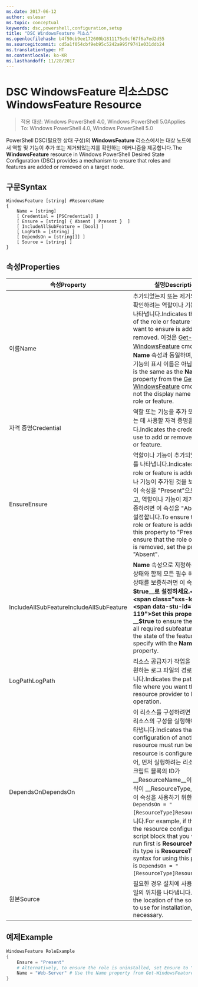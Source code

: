 ```yaml
---
ms.date: 2017-06-12
author: eslesar
ms.topic: conceptual
keywords: dsc,powershell,configuration,setup
title: "DSC WindowsFeature 리소스"
ms.openlocfilehash: b4f50cb9ee172600b1811175e9cf67f6a7ed2d55
ms.sourcegitcommit: cd5a1f054cbf9eb95c5242a995f9741e031ddb24
ms.translationtype: HT
ms.contentlocale: ko-KR
ms.lasthandoff: 11/28/2017
---
```

# <a name="dsc-windowsfeature-resource"></a><span data-ttu-id="83ca2-103">DSC WindowsFeature 리소스</span><span class="sxs-lookup"><span data-stu-id="83ca2-103">DSC WindowsFeature Resource</span></span>

> <span data-ttu-id="83ca2-104">적용 대상: Windows PowerShell 4.0, Windows PowerShell 5.0</span><span class="sxs-lookup"><span data-stu-id="83ca2-104">Applies To: Windows PowerShell 4.0, Windows PowerShell 5.0</span></span>

<span data-ttu-id="83ca2-105">PowerShell DSC(필요한 상태 구성)의 **WindowsFeature** 리소스에서는 대상 노드에서 역할 및 기능이 추가 또는 제거되었는지를 확인하는 메커니즘을 제공합니다.</span><span class="sxs-lookup"><span data-stu-id="83ca2-105">The **WindowsFeature** resource in Windows PowerShell Desired State Configuration (DSC) provides a mechanism to ensure that roles and features are added or removed on a target node.</span></span>

## <a name="syntax"></a><span data-ttu-id="83ca2-106">구문</span><span class="sxs-lookup"><span data-stu-id="83ca2-106">Syntax</span></span>

```
WindowsFeature [string] #ResourceName
{
    Name = [string]
    [ Credential = [PSCredential] ]
    [ Ensure = [string] { Absent | Present }  ]
    [ IncludeAllSubFeature = [bool] ]
    [ LogPath = [string] ]
    [ DependsOn = [string[]] ]
    [ Source = [string] ]
}
```

## <a name="properties"></a><span data-ttu-id="83ca2-107">속성</span><span class="sxs-lookup"><span data-stu-id="83ca2-107">Properties</span></span>

|  <span data-ttu-id="83ca2-108">속성</span><span class="sxs-lookup"><span data-stu-id="83ca2-108">Property</span></span>  |  <span data-ttu-id="83ca2-109">설명</span><span class="sxs-lookup"><span data-stu-id="83ca2-109">Description</span></span>   | 
|---|---| 
| <span data-ttu-id="83ca2-110">이름</span><span class="sxs-lookup"><span data-stu-id="83ca2-110">Name</span></span>| <span data-ttu-id="83ca2-111">추가되었는지 또는 제거되었는지를 확인하려는 역할이나 기능의 이름을 나타냅니다.</span><span class="sxs-lookup"><span data-stu-id="83ca2-111">Indicates the name of the role or feature that you want to ensure is added or removed.</span></span> <span data-ttu-id="83ca2-112">이것은 [Get-WindowsFeature](/powershell/module/servermanager/Get-WindowsFeature) cmdlet의 __Name__ 속성과 동일하며, 역할이나 기능의 표시 이름은 아닙니다.</span><span class="sxs-lookup"><span data-stu-id="83ca2-112">This is the same as the __Name__ property from the [Get-WindowsFeature](/powershell/module/servermanager/Get-WindowsFeature) cmdlet, and not the display name of the role or feature.</span></span>| 
| <span data-ttu-id="83ca2-113">자격 증명</span><span class="sxs-lookup"><span data-stu-id="83ca2-113">Credential</span></span>| <span data-ttu-id="83ca2-114">역할 또는 기능을 추가 또는 제거하는 데 사용할 자격 증명을 나타냅니다.</span><span class="sxs-lookup"><span data-stu-id="83ca2-114">Indicates the credentials to use to add or remove the role or feature.</span></span>| 
| <span data-ttu-id="83ca2-115">Ensure</span><span class="sxs-lookup"><span data-stu-id="83ca2-115">Ensure</span></span>| <span data-ttu-id="83ca2-116">역할이나 기능이 추가되었는지 여부를 나타냅니다.</span><span class="sxs-lookup"><span data-stu-id="83ca2-116">Indicates if the role or feature is added.</span></span> <span data-ttu-id="83ca2-117">역할이나 기능이 추가된 것을 보증하려면, 이 속성을 "Present"으로 설정하고, 역할이나 기능이 제거된 것을 보증하려면 이 속성을 "Absent"으로 설정합니다.</span><span class="sxs-lookup"><span data-stu-id="83ca2-117">To ensure that the role or feature is added, set this property to "Present" To ensure that the role or feature is removed, set the property to "Absent".</span></span>| 
| <span data-ttu-id="83ca2-118">IncludeAllSubFeature</span><span class="sxs-lookup"><span data-stu-id="83ca2-118">IncludeAllSubFeature</span></span>| <span data-ttu-id="83ca2-119">__Name__ 속성으로 지정하는 기능의 상태와 함께 모든 필수 하위 기능의 상태를 보증하려면 이 속성을 __$true__로 설정하세요.</span><span class="sxs-lookup"><span data-stu-id="83ca2-119">Set this property to __$true__ to ensure the state of all required subfeatures with the state of the feature you specify with the __Name__ property.</span></span>| 
| <span data-ttu-id="83ca2-120">LogPath</span><span class="sxs-lookup"><span data-stu-id="83ca2-120">LogPath</span></span>| <span data-ttu-id="83ca2-121">리소스 공급자가 작업을 로그하기를 원하는 로그 파일의 경로를 나타냅니다.</span><span class="sxs-lookup"><span data-stu-id="83ca2-121">Indicates the path to a log file where you want the resource provider to log the operation.</span></span>| 
| <span data-ttu-id="83ca2-122">DependsOn</span><span class="sxs-lookup"><span data-stu-id="83ca2-122">DependsOn</span></span>| <span data-ttu-id="83ca2-123">이 리소스를 구성하려면 먼저 다른 리소스의 구성을 실행해야 함을 나타냅니다.</span><span class="sxs-lookup"><span data-stu-id="83ca2-123">Indicates that the configuration of another resource must run before this resource is configured.</span></span> <span data-ttu-id="83ca2-124">예를 들어, 먼저 실행하려는 리소스 구성 스크립트 블록의 ID가 __ResourceName__이고 해당 형식이 __ResourceType__일 경우, 이 속성을 사용하기 위한 구문은 `DependsOn = "[ResourceType]ResourceName"`입니다.</span><span class="sxs-lookup"><span data-stu-id="83ca2-124">For example, if the ID of the resource configuration script block that you want to run first is __ResourceName__ and its type is __ResourceType__, the syntax for using this property is `DependsOn = "[ResourceType]ResourceName"`.</span></span>| 
| <span data-ttu-id="83ca2-125">원본</span><span class="sxs-lookup"><span data-stu-id="83ca2-125">Source</span></span>| <span data-ttu-id="83ca2-126">필요한 경우 설치에 사용할 소스 파일의 위치를 나타냅니다.</span><span class="sxs-lookup"><span data-stu-id="83ca2-126">Indicates the location of the source file to use for installation, if necessary.</span></span>| 

## <a name="example"></a><span data-ttu-id="83ca2-127">예제</span><span class="sxs-lookup"><span data-stu-id="83ca2-127">Example</span></span>
```powershell
WindowsFeature RoleExample
{
    Ensure = "Present" 
    # Alternatively, to ensure the role is uninstalled, set Ensure to "Absent"
    Name = "Web-Server" # Use the Name property from Get-WindowsFeature  
}
```

